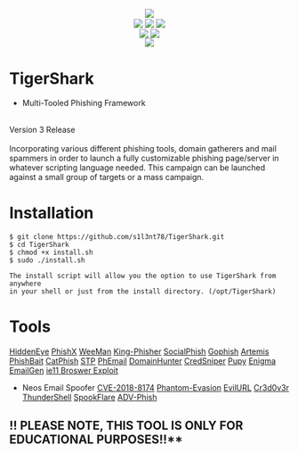 <p align="center">

</p>

<p align="center">
 <img align="center" src="https://raw.githubusercontent.com/s1l3nt78/s1l3nt78.github.io/master/TigerShark/tigershark-Release.PNG">
 <br>
 <img align="center" src="https://img.shields.io/github/issues/s1l3nt78/TigerShark">
 <img align="center" src="https://img.shields.io/github/forks/s1l3nt78/TigerShark">
 <img align="center" src="https://img.shields.io/github/stars/s1l3nt78/TigerShark">
 <br>
 <img align="center" src="https://img.shields.io/badge/Build-Release-orange">
 <img align="center" src="https://img.shields.io/badge/Version-3-red">
 <br>
 <img align="center" src="https://img.shields.io/badge/Author-s1l3nt78-yellowgreen">
</p>


# TigerShark
- Multi-Tooled Phishing Framework
<br>
Version 3 Release
<br>
<br>
Incorporating various different phishing tools, domain gatherers and mail spammers in order to launch a fully customizable phishing page/server in
whatever scripting language needed.
This campaign can be launched against a small group of targets or a mass campaign.

# Installation

    $ git clone https://github.com/s1l3nt78/TigerShark.git
    $ cd TigerShark
    $ chmod +x install.sh
    $ sudo ./install.sh
    
    The install script will allow you the option to use TigerShark from anywhere 
    in your shell or just from the install directory. (/opt/TigerShark)

# Tools
<a href="https://github.com/DarkSecDevelopers/HiddenEye">HiddenEye</a>
<a href="https://github.com/rezaaksa/PhishX">PhishX</a>
<a href="https://github.com/evait-security/weeman">WeeMan</a>
<a href="https://github.com/securestate/king-phisher">King-Phisher</a>
<a href="https://github.com/UndeadSec/SocialFish">SocialPhish</a>
<a href="https://github.com/gophish/gophish">Gophish</a>
<a href="https://github.com/sweetsoftware/Artemis">Artemis</a>
<a href="https://github.com/pan0pt1c0n/PhishBait">PhishBait</a>
<a href="https://github.com/ring0lab/catphish">CatPhish</a>
<a href="https://github.com/PowerScript/STPv">STP</a>
<a href="https://github.com/Dionach/PhEmail">PhEmail</a>
<a href="https://github.com/threatexpress/domainhunter">DomainHunter</a>
<a href="https://github.com/ustayready/CredSniper">CredSniper</a>
<a href="https://github.com/n1nj4sec/pupy">Pupy</a>
<a href="https://github.com/UndeadSec/Enigma">Enigma</a>
<a href="https://github.com/navisecdelta/EmailGen">EmailGen</a>
<a href="https://github.com/ruthlezs/ie11_vbscript_exploit">ie11 Broswer Exploit</a>
- Neos Email Spoofer
<a href="https://github.com/Yt1g3r/CVE-2018-8174_EXP">CVE-2018-8174</a>
<a href="https://github.com/oddcod3/Phantom-Evasion">Phantom-Evasion</a>
<a href="https://github.com/UnDeadSec/EvilURL">EvilURL</a>
<a href="https://github.com/D4Vinci/Cr3dOv3r">Cr3d0v3r</a>
<a href="https://github.com/Mr-Un1k0d3r/ThunderShell">ThunderShell</a>
<a href="https://github.com/hlldz/SpookFlare">SpookFlare</a>
<a href="https://github.com/Ignitetch/AdvPhishing">ADV-Phish</a>

## !! PLEASE NOTE, THIS TOOL IS ONLY FOR EDUCATIONAL PURPOSES!!**
